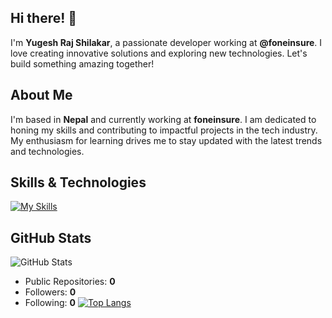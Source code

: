 ## Hi there! 👋

I'm **Yugesh Raj Shilakar**, a passionate developer working at **@foneinsure**. I love creating innovative solutions and exploring new technologies. Let's build something amazing together!

## About Me

I'm based in **Nepal** and currently working at **foneinsure**. I am dedicated to honing my skills and contributing to impactful projects in the tech industry. My enthusiasm for learning drives me to stay updated with the latest trends and technologies.

## Skills & Technologies

[![My Skills](https://skillicons.dev/icons?i=html,css,mysql,git,github,linux,cs,dotnet&perline=8)](https://skillicons.dev)

## GitHub Stats
![GitHub Stats](https://github-readme-stats.vercel.app/api?username=yugesh-foneinsure&show_icons=true&theme=radical)

- Public Repositories: **0**
- Followers: **0**
- Following: **0**
[![Top Langs](https://github-readme-stats.vercel.app/api/top-langs/?username=yugesh-foneinsure&layout=compact&theme=dark)](https://github.com/anuraghazra/github-readme-stats)
